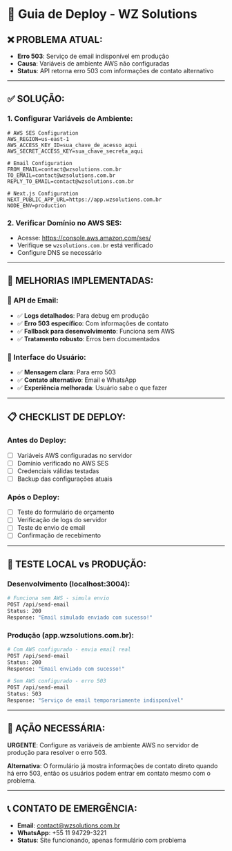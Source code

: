 # 🚀 Guia de Deploy - WZ Solutions

## ❌ **PROBLEMA ATUAL:**
- **Erro 503**: Serviço de email indisponível em produção
- **Causa**: Variáveis de ambiente AWS não configuradas
- **Status**: API retorna erro 503 com informações de contato alternativo

---

## ✅ **SOLUÇÃO:**

### **1. Configurar Variáveis de Ambiente:**

```env
# AWS SES Configuration
AWS_REGION=us-east-1
AWS_ACCESS_KEY_ID=sua_chave_de_acesso_aqui
AWS_SECRET_ACCESS_KEY=sua_chave_secreta_aqui

# Email Configuration  
FROM_EMAIL=contact@wzsolutions.com.br
TO_EMAIL=contact@wzsolutions.com.br
REPLY_TO_EMAIL=contact@wzsolutions.com.br

# Next.js Configuration
NEXT_PUBLIC_APP_URL=https://app.wzsolutions.com.br
NODE_ENV=production
```

### **2. Verificar Domínio no AWS SES:**
- Acesse: https://console.aws.amazon.com/ses/
- Verifique se `wzsolutions.com.br` está verificado
- Configure DNS se necessário

---

## 🔧 **MELHORIAS IMPLEMENTADAS:**

### **📧 API de Email:**
- ✅ **Logs detalhados**: Para debug em produção
- ✅ **Erro 503 específico**: Com informações de contato
- ✅ **Fallback para desenvolvimento**: Funciona sem AWS
- ✅ **Tratamento robusto**: Erros bem documentados

### **🎨 Interface do Usuário:**
- ✅ **Mensagem clara**: Para erro 503
- ✅ **Contato alternativo**: Email e WhatsApp
- ✅ **Experiência melhorada**: Usuário sabe o que fazer

---

## 📋 **CHECKLIST DE DEPLOY:**

### **Antes do Deploy:**
- [ ] Variáveis AWS configuradas no servidor
- [ ] Domínio verificado no AWS SES
- [ ] Credenciais válidas testadas
- [ ] Backup das configurações atuais

### **Após o Deploy:**
- [ ] Teste do formulário de orçamento
- [ ] Verificação de logs do servidor
- [ ] Teste de envio de email
- [ ] Confirmação de recebimento

---

## 🧪 **TESTE LOCAL vs PRODUÇÃO:**

### **Desenvolvimento (localhost:3004):**
```bash
# Funciona sem AWS - simula envio
POST /api/send-email
Status: 200
Response: "Email simulado enviado com sucesso!"
```

### **Produção (app.wzsolutions.com.br):**
```bash
# Com AWS configurado - envia email real
POST /api/send-email  
Status: 200
Response: "Email enviado com sucesso!"

# Sem AWS configurado - erro 503
POST /api/send-email
Status: 503
Response: "Serviço de email temporariamente indisponível"
```

---

## 🚨 **AÇÃO NECESSÁRIA:**

**URGENTE**: Configure as variáveis de ambiente AWS no servidor de produção para resolver o erro 503.

**Alternativa**: O formulário já mostra informações de contato direto quando há erro 503, então os usuários podem entrar em contato mesmo com o problema.

---

## 📞 **CONTATO DE EMERGÊNCIA:**

- **Email**: contact@wzsolutions.com.br
- **WhatsApp**: +55 11 94729-3221
- **Status**: Site funcionando, apenas formulário com problema
